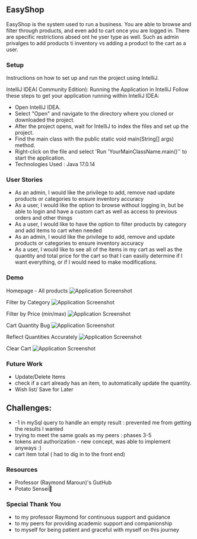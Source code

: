 ##  EasyShop
EasyShop is the system used to run a business. You are able to browse and filter through products, and even add to cart once you are logged in. There are specific restrictions absed ont he yser type as well. Such as admin privalges to add products ti inventory vs adding a product to the cart as a user.


### Setup
Instructions on how to set up and run the project using IntelliJ.

IntelliJ IDEA( Community Edition):
Running the Application in IntelliJ
Follow these steps to get your application running within IntelliJ IDEA:

- Open IntelliJ IDEA.
- Select "Open" and navigate to the directory where you cloned or downloaded the project.
- After the project opens, wait for IntelliJ to index the files and set up the project.
- Find the main class with the public static void main(String[] args) method.
- Right-click on the file and select 'Run 'YourMainClassName.main()'' to start the application.
- Technologies Used : Java 17.0.14

### User Stories

- As an admin, I would like the privilege to add, remove nad update products or categories to ensure inventory accuracy
- As a user, I would like the option to browse without logging in, but be able to login and have a custom cart as well as access to previous orders and other things
- As a user, I would like to have the option to filter products by category and add items to cart when needed
- As an admin, I would like the privilege to add, remove and update products or categories to ensure inventory accuracy
- As a user, I would like to see all of the items in my cart as well as the quantity and total price for the cart so that I can easiily determine if I want everything, or if I would need to make modifications.

### Demo
Homepage - All products
![Application Screenshot](https://i.imgur.com/SA045s4.png)

Filter by Category
![Application Screenshot](https://i.imgur.com/hHgosFq.png)

Filter by Price (min/max)
![Application Screenshot](https://i.imgur.com/Nx29nw2.png)

Cart Quantity Bug
![Application Screenshot](https://i.imgur.com/kRi9TXE.png)

Reflect Quantities Accurately
![Application Screenshot](https://i.imgur.com/P59PHjS.png)

Clear Cart
![Application Screenshot](https://i.imgur.com/wW0ynYt.png)


### Future Work
- Update/Delete Items
- check if a cart already has an item, to automatically update the quantity.
- Wish list/ Save for Later



## Challenges:
- -1 in mySql query to handle an empty result : prevented me from getting the results I wanted 
- trying to meet the same goals as my peers :  phases 3-5
- tokens and authorization - new concept, was able to implement anyways :)
- cart item total ( had to dig in to the front end)

### Resources

- Professor (Raymond Maroun)'s GutHub
- Potato Sensei🥔


### Special Thank You
- to my professor Raymond for continuous support and guidance
- to my peers for providing academic support and companionship
- to myself for being patient and graceful with myself on this journey
